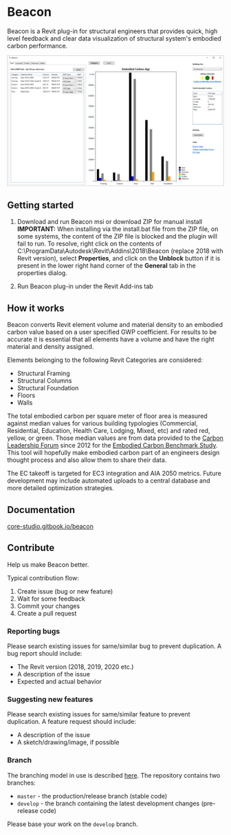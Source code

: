 # Beacon
Beacon is a Revit plug-in for structural engineers that provides quick, high level feedback and clear data visualization of structural system's embodied carbon performance.

![Beacon Main Window](Beacon/Resources/MainWindow.png)

## Getting started
1. Download and run Beacon msi or download ZIP for manual install
**IMPORTANT:** When installing via the install.bat file from the ZIP file, on some systems, the content of the ZIP file is blocked and the plugin will fail to run. To resolve, right click on the contents of C:\ProgramData\Autodesk\Revit\Addins\2018\Beacon (replace 2018 with Revit version), select **Properties**, and click on the **Unblock** button if it is present in the lower right hand corner of the **General** tab in the properties dialog.

2. Run Beacon plug-in under the Revit Add-ins tab

## How it works
Beacon converts Revit element volume and material density to an embodied carbon value based on a user specified GWP coefficient. For results to be accurate it is essential that all elements have a volume and have the right material and density assigned.

Elements belonging to the following Revit Categories are considered:
- Structural Framing
- Structural Columns
- Structural Foundation
- Floors
- Walls

The total embodied carbon per square meter of floor area is measured against median values for various building typologies (Commercial, Residential, Education, Health Care, Lodging, Mixed, etc) and rated red, yellow, or green. Those median values are from data provided to the [Carbon Leadership Forum](http://www.carbonleadershipforum.org/) since 2012 for the [Embodied Carbon Benchmark Study](http://www.carbonleadershipforum.org/projects/embodied-carbon-benchmark-study/). This tool will hopefully make embodied carbon part of an engineers design thought process and also allow them to share their data.

The EC takeoff is targeted for EC3 integration and AIA 2050 metrics. Future development may include automated uploads to a central database and more detailed optimization strategies.  

## Documentation
[core-studio.gitbook.io/beacon](https://core-studio.gitbook.io/beacon/)

## Contribute
Help us make Beacon better.

Typical contribution flow:

1. Create issue (bug or new feature)
2. Wait for some feedback
3. Commit your changes
4. Create a pull request

### Reporting bugs

Please search existing issues for same/similar bug to prevent duplication. A bug report should include:

- The Revit version (2018, 2019, 2020 etc.)
- A description of the issue
- Expected and actual behavior

### Suggesting new features

Please search existing issues for same/similar feature to prevent duplication. A feature request should include:

- A description of the issue
- A sketch/drawing/image, if possible

### Branch

The branching model in use is described [here](https://nvie.com/posts/a-successful-git-branching-model/). The repository contains two branches:

- `master` - the production/release branch (stable code)
- `develop` - the branch containing the latest development changes (pre-release code)

Please base your work on the `develop` branch.

